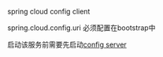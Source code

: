 spring cloud config client 

spring.cloud.config.uri 必须配置在bootstrap中

启动该服务前需要先启动[config server](https://github.com/yooxinz/config-server) 
